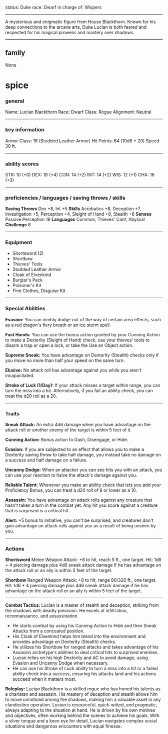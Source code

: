status: Duke
race: Dwarf
in charge of: Wispers

---

A mysterious and enigmatic figure from House Blackthorn. Known for his deep connections to the arcane arts, Duke Lucian is both feared and respected for his magical prowess and mastery over shadows.

---

## family

None

# spice
### general

Name: Lucian Blackthorn
Race: Dwarf
Class: Rogue
Alignment: Neutral

---

### key information

Armor Class: 16 (Studded Leather Armor)
Hit Points: 64 (10d8 + 20)
Speed 30 ft.

---

### ability scores

STR: 10 (+0) 
DEX: 18 (+4)
CON: 14 (+2)
INT: 14 (+2)
WIS: 12 (+1)
CHA: 16 (+3)

---

### proficiencies / languages / saving throws / skills

**Saving Throws** Dex +8, Int +5
**Skills** Acrobatics +8, Deception +7, Investigation +5, Perception +4, Sleight of Hand +8, Stealth +8
**Senses** Passive Perception 18
**Languages** Common, Thieves' Cant, Abyssal
**Challenge** 8

---

### Equipment

- Shortsword (2)
- Shortbow
- Thieves' Tools
- Studded Leather Armor
- Cloak of Elvenkind
- Burglar's Pack
- Poisoner's Kit
- Fine Clothes, Disguise Kit

---

### Special Abilities

**Evasion:** You can nimbly dodge out of the way of certain area effects, such as a red dragon's fiery breath or an ice storm spell.

**Fast Hands:** You can use the bonus action granted by your Cunning Action to make a Dexterity (Sleight of Hand) check, use your thieves' tools to disarm a trap or open a lock, or take the Use an Object action.

**Supreme Sneak:** You have advantage on Dexterity (Stealth) checks only if you move no more than half your speed on the same turn.

**Elusive:** No attack roll has advantage against you while you aren't incapacitated.

**Stroke of Luck (1/Day):** If your attack misses a target within range, you can turn the miss into a hit. Alternatively, if you fail an ability check, you can treat the d20 roll as a 20.

---

### Traits

**Sneak Attack:** An extra 4d6 damage when you have advantage on the attack roll or another enemy of the target is within 5 feet of it.

**Cunning Action:** Bonus action to Dash, Disengage, or Hide.

**Evasion:** If you are subjected to an effect that allows you to make a Dexterity saving throw to take half damage, you instead take no damage on a success and half damage on a failure.

**Uncanny Dodge:** When an attacker you can see hits you with an attack, you can use your reaction to halve the attack's damage against you.

**Reliable Talent:** Whenever you make an ability check that lets you add your Proficiency Bonus, you can treat a d20 roll of 9 or lower as a 10.

**Assassin:** You have advantage on attack rolls against any creature that hasn't taken a turn in the combat yet. Any hit you score against a creature that is surprised is a critical hit.

**Alert:** +5 bonus to initiative, you can't be surprised, and creatures don't gain advantage on attack rolls against you as a result of being unseen by you.

---

### Actions

**Shortsword** Melee Weapon Attack: +8 to hit, reach 5 ft., one target. Hit: 1d6 + 4 piercing damage plus 4d6 sneak attack damage if he has advantage on the attack roll or an ally is within 5 feet of the target.

**Shortbow** Ranged Weapon Attack: +8 to hit, range 80/320 ft., one target. Hit: 1d6 + 4 piercing damage plus 4d6 sneak attack damage if he has advantage on the attack roll or an ally is within 5 feet of the target.

---

**Combat Tactics:** Lucian is a master of stealth and deception, striking from the shadows with deadly precision. He excels at infiltration, reconnaissance, and assassination.

- He starts combat by using his Cunning Action to Hide and then Sneak Attacks from a concealed position.
- His Cloak of Elvenkind helps him blend into the environment and provides advantage on Dexterity (Stealth) checks.
- He utilizes his Shortbow for ranged attacks and takes advantage of his Assassin archetype's abilities to deal critical hits to surprised enemies.
- Lucian relies on his high Dexterity and AC to avoid damage, using Evasion and Uncanny Dodge when necessary.
- He can use his Stroke of Luck ability to turn a miss into a hit or a failed ability check into a success, ensuring his attacks land and his actions succeed when it matters most.

**Roleplay:** Lucian Blackthorn is a skilled rogue who has honed his talents as a charlatan and assassin. His mastery of deception and stealth allows him to move unnoticed among the shadows, making him a valuable asset in any clandestine operation. Lucian is resourceful, quick-witted, and pragmatic, always adapting to the situation at hand. He is driven by his own motives and objectives, often working behind the scenes to achieve his goals. With a silver tongue and a keen eye for detail, Lucian navigates complex social situations and dangerous encounters with equal finesse.